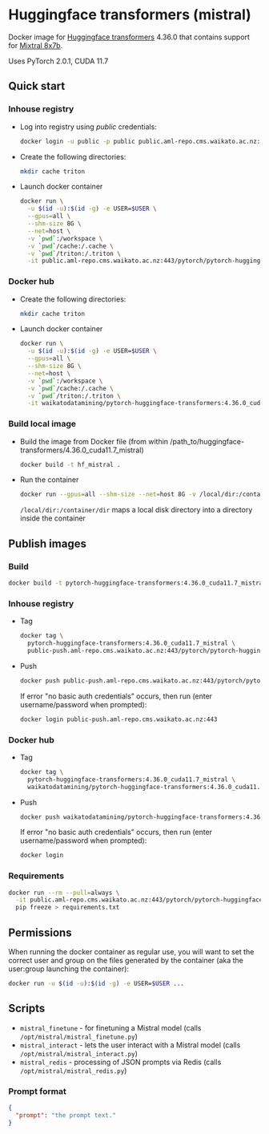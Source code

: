 # Huggingface transformers (mistral)

Docker image for [Huggingface transformers](https://github.com/huggingface/transformers) 4.36.0
that contains support for [Mixtral 8x7b](https://github.com/huggingface/blog/blob/main/mixtral.md).

Uses PyTorch 2.0.1, CUDA 11.7

## Quick start

### Inhouse registry

* Log into registry using *public* credentials:

  ```bash
  docker login -u public -p public public.aml-repo.cms.waikato.ac.nz:443 
  ```

* Create the following directories:

  ```bash
  mkdir cache triton
  ```

* Launch docker container

  ```bash
  docker run \
    -u $(id -u):$(id -g) -e USER=$USER \
    --gpus=all \
    --shm-size 8G \
    --net=host \
    -v `pwd`:/workspace \
    -v `pwd`/cache:/.cache \
    -v `pwd`/triton:/.triton \
    -it public.aml-repo.cms.waikato.ac.nz:443/pytorch/pytorch-huggingface-transformers:4.36.0_cuda11.7_mistral
  ```

### Docker hub
  
* Create the following directories:

  ```bash
  mkdir cache triton
  ```

* Launch docker container

  ```bash
  docker run \
    -u $(id -u):$(id -g) -e USER=$USER \
    --gpus=all \
    --shm-size 8G \
    --net=host \
    -v `pwd`:/workspace \
    -v `pwd`/cache:/.cache \
    -v `pwd`/triton:/.triton \
    -it waikatodatamining/pytorch-huggingface-transformers:4.36.0_cuda11.7_mistral
  ```

### Build local image

* Build the image from Docker file (from within /path_to/huggingface-transformers/4.36.0_cuda11.7_mistral)

  ```bash
  docker build -t hf_mistral .
  ```
  
* Run the container

  ```bash
  docker run --gpus=all --shm-size --net=host 8G -v /local/dir:/container/dir -it hf_mistral
  ```
  `/local/dir:/container/dir` maps a local disk directory into a directory inside the container


## Publish images

### Build

```bash
docker build -t pytorch-huggingface-transformers:4.36.0_cuda11.7_mistral .
```

### Inhouse registry  
  
* Tag

  ```bash
  docker tag \
    pytorch-huggingface-transformers:4.36.0_cuda11.7_mistral \
    public-push.aml-repo.cms.waikato.ac.nz:443/pytorch/pytorch-huggingface-transformers:4.36.0_cuda11.7_mistral
  ```
  
* Push

  ```bash
  docker push public-push.aml-repo.cms.waikato.ac.nz:443/pytorch/pytorch-huggingface-transformers:4.36.0_cuda11.7_mistral
  ```
  If error "no basic auth credentials" occurs, then run (enter username/password when prompted):
  
  ```bash
  docker login public-push.aml-repo.cms.waikato.ac.nz:443
  ```

### Docker hub  
  
* Tag

  ```bash
  docker tag \
    pytorch-huggingface-transformers:4.36.0_cuda11.7_mistral \
    waikatodatamining/pytorch-huggingface-transformers:4.36.0_cuda11.7_mistral
  ```
  
* Push

  ```bash
  docker push waikatodatamining/pytorch-huggingface-transformers:4.36.0_cuda11.7_mistral
  ```
  If error "no basic auth credentials" occurs, then run (enter username/password when prompted):
  
  ```bash
  docker login
  ```


### Requirements

```bash
docker run --rm --pull=always \
  -it public.aml-repo.cms.waikato.ac.nz:443/pytorch/pytorch-huggingface-transformers:4.36.0_cuda11.7_mistral \
  pip freeze > requirements.txt
```


## Permissions

When running the docker container as regular use, you will want to set the correct
user and group on the files generated by the container (aka the user:group launching
the container):

```bash
docker run -u $(id -u):$(id -g) -e USER=$USER ...
```

## Scripts

* `mistral_finetune` - for finetuning a Mistral model (calls `/opt/mistral/mistral_finetune.py`)
* `mistral_interact` - lets the user interact with a Mistral model (calls `/opt/mistral/mistral_interact.py`)
* `mistral_redis` - processing of JSON prompts via Redis (calls `/opt/mistral/mistral_redis.py`)


### Prompt format

```json
{
  "prompt": "the prompt text."
}
```
